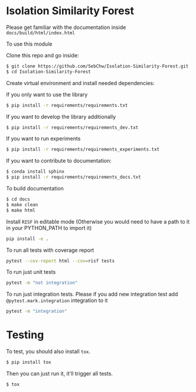 Isolation Similarity Forest
==============================

Please get familiar with the documentation inside `docs/build/html/index.html`

To use this module

Clone this repo and go inside:
```sh
$ git clone https://github.com/SebChw/Isolation-Similarity-Forest.git
$ cd Isolation-Similarity-Forest
```

Create virtual environment and install needed dependencies:

If you only want to use the library
```sh
$ pip install -r requirements/requirements.txt
```

If you want to develop the library additionally
```sh
$ pip install -r requirements/requirements_dev.txt
```

If you want to run experiments
```sh
$ pip install -r requirements/requirements_experiments.txt
```

If you want to contribute to documentation:
```sh
$ conda install sphinx
$ pip install -r requirements/requirements_docs.txt

```
 To build documentation
 ```sh
$ cd docs
$ make clean
$ make html
 ```

Install `RISF` in editable mode (Otherwise you would need to have a path to it in your PYTHON_PATH to import it)
```sh
pip install -e .
```

To run all tests with coverage report
```sh
pytest --cov-report html --cov=risf tests
```

To run just unit tests
```sh
pytest -m "not integration"
```

To run just integration tests. Please if you add new integration test add `@pytest.mark.integration` integration to it
```sh
pytest -m "integration"
```

# Testing
To test, you should also install `tox`.

```sh 
$ pip install tox 
```
Then you can just run it, it'll trigger all tests.
```sh
$ tox
```